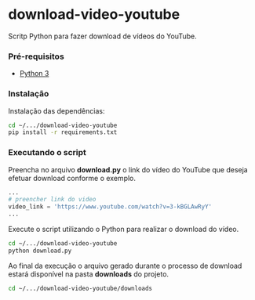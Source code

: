 # download-video-youtube
Scritp Python para fazer download de vídeos do YouTube.

### Pré-requisitos

- [Python 3](https://www.python.org/downloads)

### Instalação

Instalação das dependências:

```bash
cd ~/.../download-video-youtube
pip install -r requirements.txt
```

### Executando o script

Preencha no arquivo **download.py** o link do vídeo do YouTube que deseja efetuar download conforme o exemplo.

```python
...
# preencher link do video
video_link = 'https://www.youtube.com/watch?v=3-kBGLAwRyY'
...
```

Execute o script utilizando o Python para realizar o download do vídeo.
```bash
cd ~/.../download-video-youtube
python download.py
```

Ao final da execução o arquivo gerado durante o processo de download estará disponível na pasta **downloads** do projeto.

```bash
cd ~/.../download-video-youtube/downloads
```